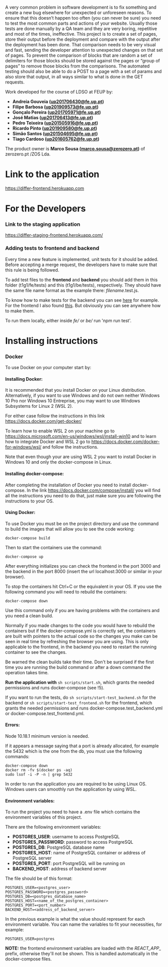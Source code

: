 A very common problem in software development is to fix something and create a new bug elsewhere for unexpected or unforeseen reasons. To ensure that this doesn’t happen too often (you can never be sure) you need to test the most common parts and actions of your website. Usually those tests are done manually by a QA team and they are very boring, repetitive and most of the times, ineffective. This project is to create a set of pages, store their output before the deployment and compare with the output after the deployment has been done. That comparison needs to be very visual and fast, sending the developer attention to unexpected changes on that set of pages. To prevent the comparison of blocks that are random a set of delimiters for those blocks should be stored against the pages or “group of pages” to remove those blocks from the comparisons. The automated testing should also be able to do a POST to a page with a set of params and also store that output, in all ways similar to what is done in the GET requests.

Work developed for the course of LDSO at FEUP by:
- **Andreia Gouveia (up201706430@fe.up.pt)**
- **Filipe Barbosa (up201909573@fe.up.pt)**
- **Gonçalo Pereira (up201705971@fe.up.pt)**
- **José Matias (up201706413@fe.up.pt)**
- **Pedro Teixeira (up201505916@fe.up.pt)**
- **Ricardo Pinto (up201909580@fe.up.pt)**
- **Simão Santos (up201504695@fe.up.pt)**
- **Tiago Cardoso (up201605762@fe.up.pt)**

The product owner is **Marco Sousa (marco.sousa@zerozero.pt)** of zerozero.pt /ZOS Lda.

# Link to the application

https://differ-frontend.herokuapp.com

# For the Developers

### Link to the staging application

https://differ-staging-frontend.herokuapp.com/

### Adding tests to frontend and backend
Every time a new feature is implemented, unit tests for it should be added. Before accepting a merge request, the developers have to make sure that this rule is being followed.

To add test files to the **frontend** and **backend** you should add them in this folder (t1g1/fe/tests) and this (t1g1/be/tests), respectively. They should have the same file name format as the example there: *filename*.test.js.

To know how to make tests for the backend you can see [here](https://dev.to/nedsoft/testing-nodejs-express-api-with-jest-and-supertest-1km6) for example. For the frontend I also found [this](https://jestjs.io/docs/en/tutorial-react). But obviously you can see anywhere how to make them.

To run them locally, either inside _fe/_ or _be/_ run 'npm run test'.

# Installing instructions

### Docker
To use Docker on your computer start by:

#### Installing Docker:

It is recommended that you install Docker on your Linux distribution. Alternatively, if you want to use Windows and do not own neither Windows 10 Pro nor Windows 10 Entreprise, you may want to use Windows Subsystems for Linux 2 (WSL 2).

For either case follow the instructions in this link https://docs.docker.com/get-docker/

To learn how to enable WSL 2 on your machine go to https://docs.microsoft.com/en-us/windows/wsl/install-win10 and to learn how to integrate Docker and WSL 2 go to https://docs.docker.com/docker-for-windows/wsl/ and follow the instructions.

Note that even though your are using WSL 2 you want to install Docker in Windows 10 and only the docker-compose in Linux.

#### Installing docker-compose:

After completing the installation of Docker you need to install docker-compose. In the link https://docs.docker.com/compose/install/ you will find all the instructions you need to do that, just make sure you are following the instructions to your OS.

#### Using Docker:

To use Docker you must be on the project directory and use the command to build the images that will allow you to see the code working:

```
docker-compose build
```

Then to start the containers use the command:

```
docker-compose up
```

After everything initializes you can check the frontend in the port 3000 and the backend in the port 8000 (insert the url localhost:3000 or similar in your browser).

To stop the containers hit Ctrl+C or the equivalent in your OS. If you use the following command you will need to rebuild the containers:

```
docker-compose down
```

Use this command only if you are having problems with the containers and you need a clean build.

Normally if you made changes to the code you would have to rebuild the containers but if the docker-compose.yml is correctly set, the containers are built with pointers to the actual code so the changes you make can be seen in real time by refreshing the browser you are using. This is only applicable to the frontend, in the backend you need to restart the running container to see the changes.

Be warned the clean builds take their time. Don't be surprised if the first time you are running the build command or after a down command the operation takes time.

**Run the application with** `sh scripts/start.sh`, which grants the needed permissions and runs docker-compose (see !5).

If you want to run the tests, do `sh scripts/start-test_backend.sh` for the backend or `sh scripts/start-test_frontend.sh` for the frontend, which grants the needed permissions and runs docker-compose.test_backend.yml or docker-compose.test_frontend.yml.

#### Errors:

Node 10.18.1 minimum version is needed.

If it appears a message saying that a port is already allocated, for example the 5432 which is the one from the db, you must use the following commands:

```
docker-compose down
docker rm -fv $(docker ps -aq)
sudo lsof -i -P -n | grep 5432
```

In order to run the application you are required to be using Linux OS. Windows users can smoothly run the application by using WSL.

#### Environment variables:

To run the project you need to have a .env file which contains the environment variables of this project. 

There are the following environment variables:
* **POSTGRES_USER**: username to access PostgreSQL
* **POSTGRES_PASSWORD**: password to access PostgreSQL
* **POSTGRES_DB**: PostgreSQL database name
* **POSTGRES_HOST**: name of PostgreSQL container or address of PostgreSQL server
* **POSTGRES_PORT**: port PostgreSQL will be running on
* **BACKEND_HOST**: address of backend server

The file should be of this format:
```
POSTGRES_USER=<postgres_user>
POSTGRES_PASSWORD=<postgres_password>
POSTGRES_DB=<postgres_database_name>
POSTGRES_HOST=<name_of_the_postgres_container>
POSTGRES_PORT=<port_number>
BACKEND_HOST=<address_of_backend_server>
```
In the previous example is what the value should represent for each environment variable. You can name the variables to fit your necessities, for example:
```
POSTGRES_USER=postgres
```

**NOTE:** the frontend environment variables are loaded with the *REACT_APP_* prefix, otherwise they'll not be shown. This is handled automatically in the docker-compose files.
